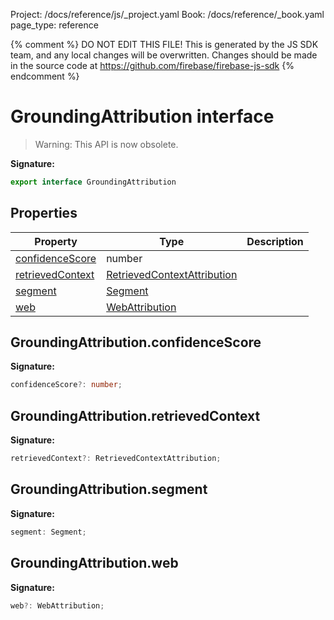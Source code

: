 Project: /docs/reference/js/_project.yaml
Book: /docs/reference/_book.yaml
page_type: reference

{% comment %}
DO NOT EDIT THIS FILE!
This is generated by the JS SDK team, and any local changes will be
overwritten. Changes should be made in the source code at
https://github.com/firebase/firebase-js-sdk
{% endcomment %}

# GroundingAttribution interface
> Warning: This API is now obsolete.
> 
> 

<b>Signature:</b>

```typescript
export interface GroundingAttribution 
```

## Properties

|  Property | Type | Description |
|  --- | --- | --- |
|  [confidenceScore](./ai.groundingattribution.md#groundingattributionconfidencescore) | number |  |
|  [retrievedContext](./ai.groundingattribution.md#groundingattributionretrievedcontext) | [RetrievedContextAttribution](./ai.retrievedcontextattribution.md#retrievedcontextattribution_interface) |  |
|  [segment](./ai.groundingattribution.md#groundingattributionsegment) | [Segment](./ai.segment.md#segment_interface) |  |
|  [web](./ai.groundingattribution.md#groundingattributionweb) | [WebAttribution](./ai.webattribution.md#webattribution_interface) |  |

## GroundingAttribution.confidenceScore

<b>Signature:</b>

```typescript
confidenceScore?: number;
```

## GroundingAttribution.retrievedContext

<b>Signature:</b>

```typescript
retrievedContext?: RetrievedContextAttribution;
```

## GroundingAttribution.segment

<b>Signature:</b>

```typescript
segment: Segment;
```

## GroundingAttribution.web

<b>Signature:</b>

```typescript
web?: WebAttribution;
```

